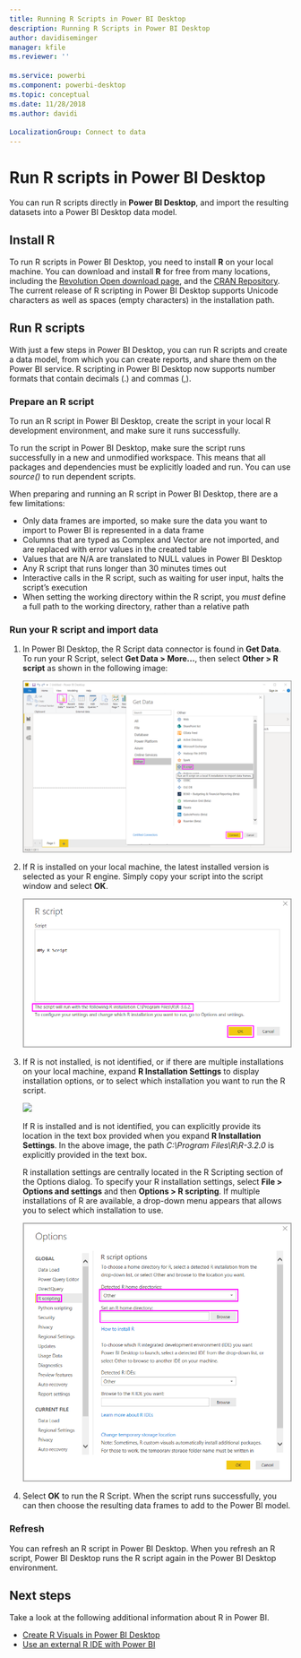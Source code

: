 ```yaml
---
title: Running R Scripts in Power BI Desktop
description: Running R Scripts in Power BI Desktop
author: davidiseminger
manager: kfile
ms.reviewer: ''

ms.service: powerbi
ms.component: powerbi-desktop
ms.topic: conceptual
ms.date: 11/28/2018
ms.author: davidi

LocalizationGroup: Connect to data
---
```

# Run R scripts in Power BI Desktop
You can run R scripts directly in **Power BI Desktop**, and import the resulting datasets into a Power BI Desktop data model.

## Install R
To run R scripts in Power BI Desktop, you need to install **R** on your local machine. You can download and install **R** for free from many locations, including the [Revolution Open download page](https://mran.revolutionanalytics.com/download/), and the [CRAN Repository](https://cran.r-project.org/bin/windows/base/). The current release of R scripting in Power BI Desktop supports Unicode characters as well as spaces (empty characters) in the installation path.

## Run R scripts
With just a few steps in Power BI Desktop, you can run R scripts and create a data model, from which you can create reports, and share them on the Power BI service. R scripting in Power BI Desktop now supports number formats that contain decimals (.) and commas (,).

### Prepare an R script
To run an R script in Power BI Desktop, create the script in your local R development environment, and make sure it runs successfully.

To run the script in Power BI Desktop, make sure the script runs successfully in a new and unmodified workspace. This means that all packages and dependencies must be explicitly loaded and run. You can use *source()* to run dependent scripts.

When preparing and running an R script in Power BI Desktop, there are a few limitations:

* Only data frames are imported, so make sure the data you want to import to Power BI is represented in a data frame
* Columns that are typed as Complex and Vector are not imported, and are replaced with error values in the created table
* Values that are N/A are translated to NULL values in Power BI Desktop
* Any R script that runs longer than 30 minutes times out
* Interactive calls in the R script, such as waiting for user input, halts the script’s execution
* When setting the working directory within the R script, you *must* define a full path to the working directory, rather than a relative path

### Run your R script and import data
1. In Power BI Desktop, the R Script data connector is found in **Get Data**. To run your R Script, select **Get Data &gt; More...**, then select **Other &gt; R script** as shown in the following image:
   
   ![](media/desktop-r-scripts/r-scripts-1.png)
2. If R is installed on your local machine, the latest installed version is selected as your R engine. Simply copy your script into the script window and select **OK**.
   
   ![](media/desktop-r-scripts/r-scripts-2.png)
3. If R is not installed, is not identified, or if there are multiple installations on your local machine, expand **R Installation Settings** to display installation options, or to select which installation you want to run the R script.
   
   ![](media/desktop-r-scripts/r-scripts-3.png)
   
   If R is installed and is not identified, you can explicitly provide its location in the text box provided when you expand **R Installation Settings**. In the above image, the path *C:\Program Files\R\R-3.2.0* is explicitly provided in the text box.
   
   R installation settings are centrally located in the R Scripting section of the Options dialog. To specify your R installation settings, select **File > Options and settings** and then **Options > R scripting**. If multiple installations of R are available, a drop-down menu appears that allows you to  select which installation to use.
   
   ![](media/desktop-r-scripts/r-scripts-4.png)
4. Select **OK** to run the R Script. When the script runs successfully, you can then choose the resulting data frames to add to the Power BI model.

### Refresh
You can refresh an R script in Power BI Desktop. When you refresh an R script, Power BI Desktop runs the R script again in the Power BI Desktop environment.

## Next steps
Take a look at the following additional information about R in Power BI.

* [Create R Visuals in Power BI Desktop](desktop-r-visuals.md)
* [Use an external R IDE with Power BI](desktop-r-ide.md)

